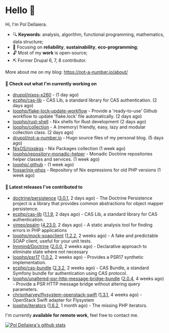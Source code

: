 # Hello 👋

Hi, I'm Pol Dellaiera.

- 🔍 **Keywords**: analysis, algorithm, functional programming, mathematics, data structure;
- 🎯 Focusing on **reliability**, **sustainability**, **eco-programming**;
- 🔓 Most of my **work** is open-source;
- ⛏️ Former Drupal 6, 7, 8 contributor.

More about me on my blog: https://not-a-number.io/about/

#### 👷 Check out what I'm currently working on

- [drupol/nixos-x260](https://github.com/drupol/nixos-x260) -  (1 day ago)
- [ecphp/cas-lib](https://github.com/ecphp/cas-lib) - CAS Lib, a standard library for CAS authentication. (2 days ago)
- [loophp/flake-lock-update-workflow](https://github.com/loophp/flake-lock-update-workflow) - Provide a &#39;ready-to-use&#39; Github workflow to update &#39;flake.lock&#39; file automatically. (2 days ago)
- [loophp/rust-shell](https://github.com/loophp/rust-shell) - Nix shells for Rust development (2 days ago)
- [loophp/collection](https://github.com/loophp/collection) - A (memory) friendly, easy, lazy and modular collection class. (2 days ago)
- [drupol/not-a-number.io](https://github.com/drupol/not-a-number.io) - Hugo source files of my personal blog. (5 days ago)
- [NixOS/nixpkgs](https://github.com/NixOS/nixpkgs) - Nix Packages collection (1 week ago)
- [loophp/repository-monadic-helper](https://github.com/loophp/repository-monadic-helper) - Monadic Doctrine repositories helper classes and services. (1 week ago)
- [loophp/.github](https://github.com/loophp/.github) -  (1 week ago)
- [fossar/nix-phps](https://github.com/fossar/nix-phps) - Repository of Nix expressions for old PHP versions (1 week ago)

#### 🔭 Latest releases I've contributed to

- [doctrine/persistence](https://github.com/doctrine/persistence) ([3.0.1](https://github.com/doctrine/persistence/releases/tag/3.0.1), 2 days ago) - The Doctrine Persistence project is a library that provides common abstractions for object mapper persistence.
- [ecphp/cas-lib](https://github.com/ecphp/cas-lib) ([1.1.9](https://github.com/ecphp/cas-lib/releases/tag/1.1.9), 2 days ago) - CAS Lib, a standard library for CAS authentication.
- [vimeo/psalm](https://github.com/vimeo/psalm) ([4.23.0](https://github.com/vimeo/psalm/releases/tag/4.23.0), 2 days ago) - A static analysis tool for finding errors in PHP applications
- [loophp/mock-soapclient](https://github.com/loophp/mock-soapclient) ([1.2.2](https://github.com/loophp/mock-soapclient/releases/tag/1.2.2), 2 weeks ago) - A fake and predictable SOAP client, useful for your unit tests.
- [Innmind/Doctrine](https://github.com/Innmind/Doctrine) ([2.0.0](https://github.com/Innmind/Doctrine/releases/tag/2.0.0), 2 weeks ago) - Declarative approach to eliminate state where not necessary
- [loophp/psr17](https://github.com/loophp/psr17) ([1.0.2](https://github.com/loophp/psr17/releases/tag/1.0.2), 2 weeks ago) - Provides a PSR17 synthetic implementation.
- [ecphp/cas-bundle](https://github.com/ecphp/cas-bundle) ([2.3.2](https://github.com/ecphp/cas-bundle/releases/tag/2.3.2), 2 weeks ago) - CAS Bundle, a standard Symfony bundle for authentication using CAS protocol.
- [loophp/unaltered-psr-http-message-bridge-bundle](https://github.com/loophp/unaltered-psr-http-message-bridge-bundle) ([2.0.4](https://github.com/loophp/unaltered-psr-http-message-bridge-bundle/releases/tag/2.0.4), 4 weeks ago) - Provide a PSR HTTP message bridge without altering query parameters.
- [chrisnharvey/flysystem-openstack-swift](https://github.com/chrisnharvey/flysystem-openstack-swift) ([1.3.1](https://github.com/chrisnharvey/flysystem-openstack-swift/releases/tag/1.3.1), 4 weeks ago) - OpenStack Swift adapter for Flysystem
- [loophp/iterators](https://github.com/loophp/iterators) ([1.6.2](https://github.com/loophp/iterators/releases/tag/1.6.2), 1 month ago) - The missing PHP iterators.

I'm currently **available for remote work**, feel free to contact me.

[![Pol Dellaiera's github stats](https://github-readme-stats.vercel.app/api?username=drupol&count_private=true&show_icons=true)](https://github.com/drupol)
